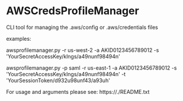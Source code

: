 # AWSCredsProfileManager
CLI tool for managing the .aws/config or .aws/credentials files

examples:

awsprofilemanager.py -r us-west-2 -a AKID0123456789012 -s 'YourSecretAccessKey/klngs/a49nunf98494n' 

awsprofilemanager.py -p saml -r us-east-1 -a AKID0123456789012 -s 'YourSecretAccessKey/klngs/a49nunf98494n' -t 'YourSessionToken/d932u98unf43/a93uh'


For usage and arguments please see: https://./README.txt

